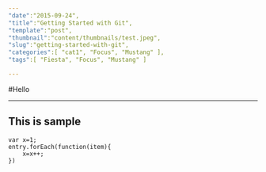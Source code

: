 ```yaml
---
"date":"2015-09-24",
"title":"Getting Started with Git",
"template":"post",
"thumbnail":"content/thumbnails/test.jpeg",
"slug":"getting-started-with-git",
"categories":[ "cat1", "Focus", "Mustang" ],
"tags":[ "Fiesta", "Focus", "Mustang" ]

---
```


#Hello

---
This is sample
---

```
var x=1;
entry.forEach(function(item){
    x=x++;
})
```